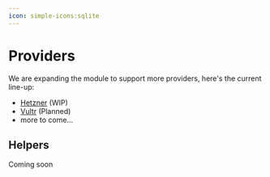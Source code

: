 ```yaml
---
icon: simple-icons:sqlite
---
```


# Providers

We are expanding the module to support more providers, here's the current line-up:

- [Hetzner](/guide/api/utils/providers/hetzner.md) (WIP)
- [Vultr](/guide/api/utils/providers/vultr.md) (Planned)
- more to come...

## Helpers

Coming soon
